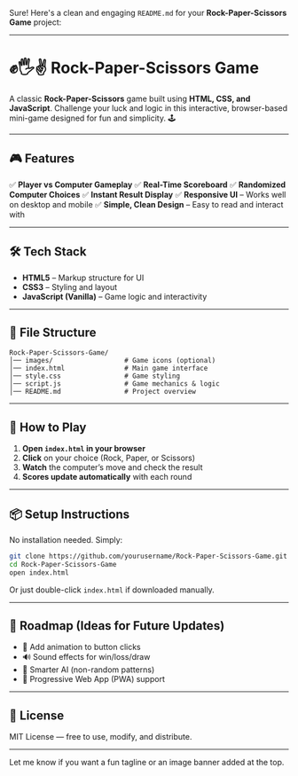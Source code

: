 Sure! Here's a clean and engaging `README.md` for your **Rock-Paper-Scissors Game** project:

---

# ✊🖐✌ Rock-Paper-Scissors Game

A classic **Rock-Paper-Scissors** game built using **HTML, CSS, and JavaScript**. Challenge your luck and logic in this interactive, browser-based mini-game designed for fun and simplicity. 🕹️

---

## 🎮 Features

✅ **Player vs Computer Gameplay**
✅ **Real-Time Scoreboard**
✅ **Randomized Computer Choices**
✅ **Instant Result Display**
✅ **Responsive UI** – Works well on desktop and mobile
✅ **Simple, Clean Design** – Easy to read and interact with

---

## 🛠 Tech Stack

* **HTML5** – Markup structure for UI
* **CSS3** – Styling and layout
* **JavaScript (Vanilla)** – Game logic and interactivity

---

## 📁 File Structure

```
Rock-Paper-Scissors-Game/
│── images/                  # Game icons (optional)
│── index.html               # Main game interface
│── style.css                # Game styling
│── script.js                # Game mechanics & logic
│── README.md                # Project overview
```

---

## 🚀 How to Play

1. **Open `index.html` in your browser**
2. **Click** on your choice (Rock, Paper, or Scissors)
3. **Watch** the computer’s move and check the result
4. **Scores update automatically** with each round

---

## 📦 Setup Instructions

No installation needed. Simply:

```bash
git clone https://github.com/yourusername/Rock-Paper-Scissors-Game.git
cd Rock-Paper-Scissors-Game
open index.html
```

Or just double-click `index.html` if downloaded manually.

---

## 🌱 Roadmap (Ideas for Future Updates)

* 🎨 Add animation to button clicks
* 🔊 Sound effects for win/loss/draw
* 🧠 Smarter AI (non-random patterns)
* 📱 Progressive Web App (PWA) support

---

## 📄 License

MIT License — free to use, modify, and distribute.

---

Let me know if you want a fun tagline or an image banner added at the top.
